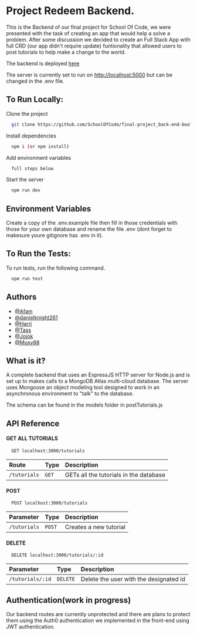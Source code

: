 # Project Redeem Backend.

This is the Backend of our final project for School Of Code, we were presented with the task of creating an app that would help a solve a problem. After some discussion we decided to create an Full Stack App with full CRD (our app didn't require update) funtionality that allowed users to post tutorials to help make a change to the world.

The backend is deployed [here](https://backend-soc.herokuapp.com/)

The server is currently set to run on [http://localhost:5000](http://localhost:5000) but can be changed in the .env file.

## To Run Locally:

Clone the project

```bash
  git clone https://github.com/SchoolOfCode/final-project_back-end-boolean_pirates.git
```

Install dependencies

```bash
  npm i (or npm install)
```

Add environment variables

```bash
  full steps below
```

Start the server

```bash
  npm run dev
```


## Environment Variables

Create a copy of the .env.example file then fill in those credentials with those for your own database and rename the file .env (dont forget to makesure youre gitignore has .env in it).
## To Run the Tests:

To run tests, run the following command.

```bash
  npm run test
```


## Authors
- [@Afam](https://github.com/afam-io)
- [@danielknight261](https://github.com/danielknight261)
- [@Harri](https://github.com/HairiBeast)
- [@Tass](https://github.com/tassanee-atsa)
- [@Jojok](https://github.com/JojokCreator)
- [@Musy88](https://github.com/Musy88)



## What is it?

A complete backend that uses an ExpressJS HTTP server for Node.js and is set up to makes calls to a MongoDB Atlas multi-cloud database. The server uses Mongoose an object modeling tool designed to work in an asynchronous environment to "talk" to the database.

The schema can be found in the models folder in postTutorials.js

## API Reference

#### GET ALL TUTORIALS

```http
  GET localhost:3000/tutorials
```

| Route        | Type     | Description                |
| :----------- | :------- | :------------------------- |
| `/tutorials` | `GET` | GETs all the tutorials in the database |

#### POST 

```http
  POST localhost:3000/tutorials
```

| Parameter | Type     | Description                       |
| :-------- | :------- | :-------------------------------- |
| `/tutorials`      | `POST` | Creates a new tutorial |

#### DELETE

```http
  DELETE localhost:3000/tutorials/:id
```

| Parameter | Type     | Description                       |
| :-------- | :------- | :-------------------------------- |
| `/tutorials/:id`      | `DELETE` | Delete the user with the designated id |

## Authentication(work in progress)

Our backend routes are currently unprotected and there are plans to protect them using the Auth0 authentication we implemented in the front-end using JWT authentication.
